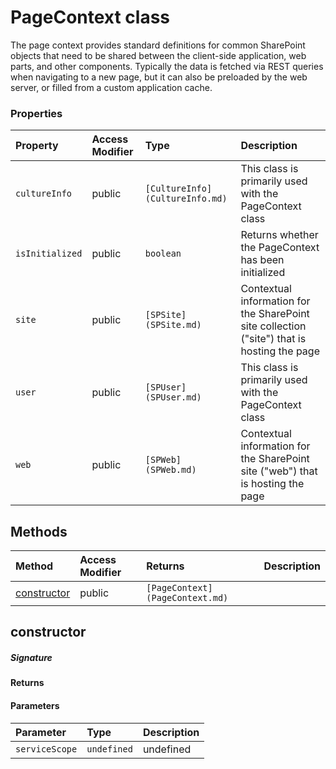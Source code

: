 # PageContext class

The page context provides standard definitions for common SharePoint objects 
that need to be shared between the client-side application, web parts, and other 
components. Typically the data is fetched via REST queries when navigating to a 
new page, but it can also be preloaded by the web server, or filled from a custom 
application cache.


### Properties

| Property	   | Access Modifier | Type	| Description|
|:-------------|:----|:-------|:-----------|
|`cultureInfo`     | public | `[CultureInfo](CultureInfo.md)` | This class is primarily used with the PageContext class |
|`isInitialized`     | public | `boolean` | Returns whether the PageContext has been initialized |
|`site`     | public | `[SPSite](SPSite.md)` | Contextual information for the SharePoint site collection ("site") that is hosting the page |
|`user`     | public | `[SPUser](SPUser.md)` | This class is primarily used with the PageContext class |
|`web`     | public | `[SPWeb](SPWeb.md)` | Contextual information for the SharePoint site ("web") that is hosting the page |




## Methods

| Method	   | Access Modifier | Returns	| Description|
|:-------------|:----|:-------|:-----------|
|[constructor](#constructor)     | public | `[PageContext](PageContext.md)` |  |




## constructor



##### Signature

#### Returns

#### Parameters


| Parameter	   | Type    | Description |
|:-------------|:---------------|:------------|
| `serviceScope`    | `undefined` | undefined |

